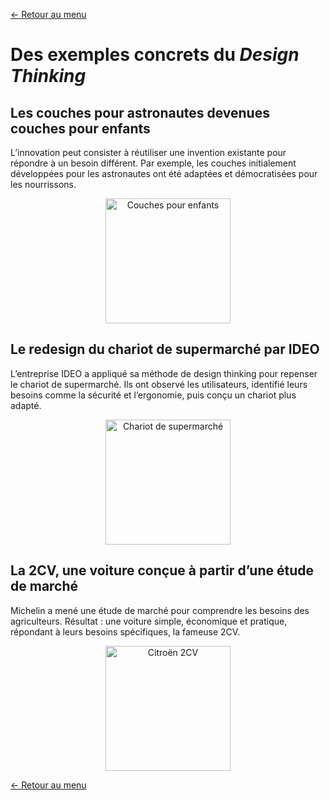 [← Retour au menu](README.md)

# Des exemples concrets du _Design Thinking_

## Les couches pour astronautes devenues couches pour enfants

L’innovation peut consister à réutiliser une invention existante pour répondre à un besoin différent. Par exemple, les couches initialement développées pour les astronautes ont été adaptées et démocratisées pour les nourrissons.

<p align="center">
<img src="https://media1.giphy.com/media/v1.Y2lkPTc5MGI3NjExZHMwdHRscDZsMWIxcHh2bThjZ3VnejkxbGRpbTdkczRod2x1ejJ4bCZlcD12MV9pbnRlcm5hbF9naWZfYnlfaWQmY3Q9Zw/cEYFeE4wJ6jdDVBiiIM/giphy.webp" width="200px" alt="Couches pour enfants">
</p>

## Le redesign du chariot de supermarché par IDEO

L’entreprise IDEO a appliqué sa méthode de design thinking pour repenser le chariot de supermarché. Ils ont observé les utilisateurs, identifié leurs besoins comme la sécurité et l’ergonomie, puis conçu un chariot plus adapté.

<p align="center">
<img src="https://cdn.prod.website-files.com/6501e17b507eeeaff049b022/6543c2cc19234ca53e2b947d_6509bf692640b2d3cfa98acc_shoppingcart_1-1.webp" width="200px" alt="Chariot de supermarché">
</p>

## La 2CV, une voiture conçue à partir d’une étude de marché

Michelin a mené une étude de marché pour comprendre les besoins des agriculteurs. Résultat : une voiture simple, économique et pratique, répondant à leurs besoins spécifiques, la fameuse 2CV.

<p align="center">
<img src="https://media3.giphy.com/media/v1.Y2lkPTc5MGI3NjExZnkyZGZ5YjB1Z2ltaTFweXAzNTBodTZ0c3BoeTQ3Z21nbG1pYXJhYiZlcD12MV9pbnRlcm5hbF9naWZfYnlfaWQmY3Q9Zw/Wn412ABfkOHdu/giphy.webp" width="200px" alt="Citroën 2CV">
</p>

[← Retour au menu](README.md)
